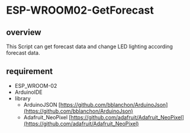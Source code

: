 # ESP-WROOM02-GetForecast

## overview

This Script can get forecast data and change LED lighting according forecast data.

## requirement 
- ESP_WROOM-02
- ArduinoIDE
- library
  - ArduinoJSON [https://github.com/bblanchon/ArduinoJson](https://github.com/bblanchon/ArduinoJson)
  - Adafruit_NeoPixel [https://github.com/adafruit/Adafruit_NeoPixel](https://github.com/adafruit/Adafruit_NeoPixel)
